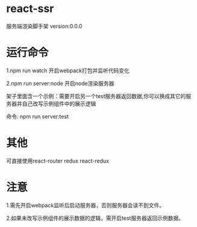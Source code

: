 # react-ssr
服务端渲染脚手架
version:0.0.0
# 运行命令
<p>1.npm run watch  开启webpack打包并监听代码变化</p>
<p>2.npm run server:node  开启node渲染服务器</p>
<p>架子里面含一个示例：需要开启另一个test服务器返回数据,你可以换成其它的服务器并自己改写示例组件中的展示逻辑</p>
<p>命令: npm run server:test</p>

# 其他
<p>可直接使用react-router redux react-redux</p>

# 注意
<p>1.需先开启webpack监听后启动服务器，否则服务器会读不到文件。</p>
<p>2.如果未改写示例组件的展示数据的逻辑，需开启test服务器返回示例数据。</p>
